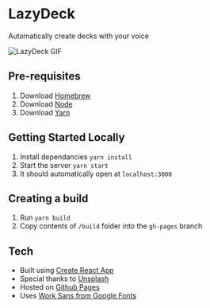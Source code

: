# LazyDeck
Automatically create decks with your voice

![LazyDeck GIF](https://github.com/psherwinnicholls/lazydeck/blob/master/lazydeck.gif?raw=true)

## Pre-requisites
1. Download [Homebrew](https://brew.sh/)
2. Download [Node](https://nodejs.org/)
3. Download [Yarn](https://yarnpkg.com/)

## Getting Started Locally
1. Install dependancies `yarn install`
2. Start the server `yarn start`
3. It should automatically open at `localhost:3000`

## Creating a build
1. Run `yarn build`
2. Copy contents of `/build` folder into the `gh-pages` branch

## Tech
- Built using [Create React App](https://github.com/facebook/create-react-app)
- Special thanks to [Unsplash](https://unsplash.com/)
- Hosted on [Github Pages](https://pages.github.com/)
- Uses [Work Sans from Google Fonts](https://fonts.google.com/specimen/Work+Sans)
